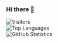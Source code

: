 ### Hi there 👋

<!--
**supazorik/supazorik** is a ✨ _special_ ✨ repository because its `README.md` (this file) appears on your GitHub profile.

Here are some ideas to get you started:

- 🔭 I’m currently working on ...
- 🌱 I’m currently learning ...
- 👯 I’m looking to collaborate on ...
- 🤔 I’m looking for help with ...
- 💬 Ask me about ...
- 📫 How to reach me: ...
- 😄 Pronouns: ...
- ⚡ Fun fact: ...
-->

<p>
    <img alt="Visitors" src="https://visitor-badge.laobi.icu/badge?page_id=supazorik"/>
    <br/>
    <img alt="Top Languages" src="https://github-readme-stats.vercel.app/api/top-langs/?username=supazorik&layout=compact&hide_border=true&bg_color=ffffff&langs_count=999">
    <br/>
    <img alt="GitHub Statistics" src="https://github-readme-stats.vercel.app/api?username=supazorik&hide_border=true&bg_color=ffffff&count_private=true&show_icons=true&include_all_commits=true">
</p>

